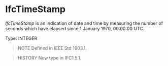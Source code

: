 # IfcTimeStamp

_IfcTimeStamp_ is an indication of date and time by measuring the number of seconds which have elapsed since 1 January 1970, 00:00:00 UTC.

Type: INTEGER

> NOTE  Defined in IEEE Std 1003.1.

> HISTORY  New type in IFC1.5.1.
